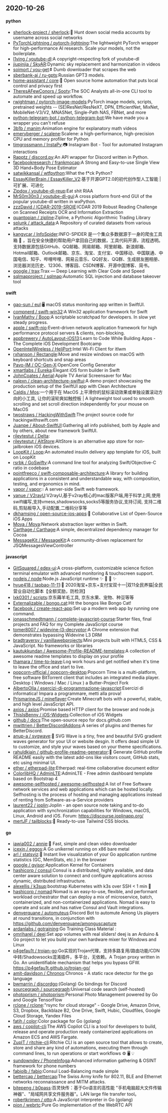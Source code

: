## 2020-10-26

#### python
* [sherlock-project / sherlock](https://github.com/sherlock-project/sherlock):🔎
Hunt down social media accounts by username across social networks
* [PyTorchLightning / pytorch-lightning](https://github.com/PyTorchLightning/pytorch-lightning):The lightweight PyTorch wrapper for high-performance AI research. Scale your models, not the boilerplate.
* [l1ving / youtube-dl](https://github.com/l1ving/youtube-dl):A copyright-respecting fork of youtube-dl
* [jiupinjia / SkyAR](https://github.com/jiupinjia/SkyAR):Dynamic sky replacement and harmonization in videos
* [soimort / you-get](https://github.com/soimort/you-get):⏬
Dumb downloader that scrapes the web
* [sberbank-ai / ru-gpts](https://github.com/sberbank-ai/ru-gpts):Russian GPT3 models.
* [home-assistant / core](https://github.com/home-assistant/core):🏡
Open source home automation that puts local control and privacy first
* [TheresAFewConors / Sooty](https://github.com/TheresAFewConors/Sooty):The SOC Analysts all-in-one CLI tool to automate and speed up workflow.
* [rwightman / pytorch-image-models](https://github.com/rwightman/pytorch-image-models):PyTorch image models, scripts, pretrained weights -- (SE)ResNet/ResNeXT, DPN, EfficientNet, MixNet, MobileNet-V3/V2, MNASNet, Single-Path NAS, FBNet, and more
* [python-telegram-bot / python-telegram-bot](https://github.com/python-telegram-bot/python-telegram-bot):We have made you a wrapper you can't refuse
* [3b1b / manim](https://github.com/3b1b/manim):Animation engine for explanatory math videos
* [emeryberger / scalene](https://github.com/emeryberger/scalene):Scalene: a high-performance, high-precision CPU and memory profiler for Python
* [timgrossmann / InstaPy](https://github.com/timgrossmann/InstaPy):📷
Instagram Bot - Tool for automated Instagram interactions
* [Rapptz / discord.py](https://github.com/Rapptz/discord.py):An API wrapper for Discord written in Python.
* [facebookresearch / frankmocap](https://github.com/facebookresearch/frankmocap):A Strong and Easy-to-use Single View 3D Hand+Body Pose Estimator
* [satwikkansal / wtfpython](https://github.com/satwikkansal/wtfpython):What the f*ck Python?
* [EssayKillerBrain / EssayKiller_V2](https://github.com/EssayKillerBrain/EssayKiller_V2):基于开源GPT2.0的初代创作型人工智能 | 可扩展、可进化
* [Zipdox / youtube-dl-reup](https://github.com/Zipdox/youtube-dl-reup):Eat shit RIAA
* [MrS0m30n3 / youtube-dl-gui](https://github.com/MrS0m30n3/youtube-dl-gui):A cross platform front-end GUI of the popular youtube-dl written in wxPython.
* [zzzDavid / ICDAR-2019-SROIE](https://github.com/zzzDavid/ICDAR-2019-SROIE):ICDAR 2019 Robust Reading Challenge on Scanned Receipts OCR and Information Extraction
* [quantopian / zipline](https://github.com/quantopian/zipline):Zipline, a Pythonic Algorithmic Trading Library
* [splunk / attack_data](https://github.com/splunk/attack_data):A Repository of curated datasets from various attacks
* [kangvcar / InfoSpider](https://github.com/kangvcar/InfoSpider):INFO-SPIDER 是一个集众多数据源于一身的爬虫工具箱
🧰
，旨在安全快捷的帮助用户拿回自己的数据，工具代码开源，流程透明。支持数据源包括GitHub、QQ邮箱、网易邮箱、阿里邮箱、新浪邮箱、Hotmail邮箱、Outlook邮箱、京东、淘宝、支付宝、中国移动、中国联通、中国电信、知乎、哔哩哔哩、网易云音乐、QQ好友、QQ群、生成朋友圈相册、浏览器浏览历史、12306、博客园、CSDN博客、开源中国博客、简书。
* [google / trax](https://github.com/google/trax):Trax — Deep Learning with Clear Code and Speed
* [sqlmapproject / sqlmap](https://github.com/sqlmapproject/sqlmap):Automatic SQL injection and database takeover tool

#### swift
* [gao-sun / eul](https://github.com/gao-sun/eul):🖥️
macOS status monitoring app written in SwiftUI.
* [compnerd / swift-win32](https://github.com/compnerd/swift-win32):A Win32 application framework for Swift
* [IvanMathy / Boop](https://github.com/IvanMathy/Boop):A scriptable scratchpad for developers. In slow yet steady progress.
* [apple / swift-nio](https://github.com/apple/swift-nio):Event-driven network application framework for high performance protocol servers & clients, non-blocking.
* [appbrewery / AutoLayout-iOS13](https://github.com/appbrewery/AutoLayout-iOS13):Learn to Code While Building Apps - The Complete iOS Development Bootcamp
* [OpenIntelWireless / HeliPort](https://github.com/OpenIntelWireless/HeliPort):Intel Wi-Fi Client for itlwm
* [rxhanson / Rectangle](https://github.com/rxhanson/Rectangle):Move and resize windows on macOS with keyboard shortcuts and snap areas
* [Pavo-IM / OC-Gen-X](https://github.com/Pavo-IM/OC-Gen-X):OpenCore Config Generator
* [xmartlabs / Eureka](https://github.com/xmartlabs/Eureka):Elegant iOS form builder in Swift
* [JohnCoates / Aerial](https://github.com/JohnCoates/Aerial):Apple TV Aerial Screensaver for Mac
* [nalexn / clean-architecture-swiftui](https://github.com/nalexn/clean-architecture-swiftui):A demo project showcasing the production setup of the SwiftUI app with Clean Architecture
* [Caldis / Mos](https://github.com/Caldis/Mos):一个用于在 MacOS 上平滑你的鼠标滚动效果或单独设置滚动方向的小工具, 让你的滚轮爽如触控板 | A lightweight tool used to smooth scrolling and set scroll direction independently for your mouse on MacOS
* [twostraws / HackingWithSwift](https://github.com/twostraws/HackingWithSwift):The project source code for hackingwithswift.com
* [Juanpe / About-SwiftUI](https://github.com/Juanpe/About-SwiftUI):Gathering all info published, both by Apple and by others, about new framework SwiftUI.
* [rileytestut / Delta](https://github.com/rileytestut/Delta):
* [rileytestut / AltStore](https://github.com/rileytestut/AltStore):AltStore is an alternative app store for non-jailbroken iOS devices.
* [LoopKit / Loop](https://github.com/LoopKit/Loop):An automated insulin delivery app template for iOS, built on LoopKit
* [rsrbk / GoSwifty](https://github.com/rsrbk/GoSwifty):A command line tool for analyzing Swift/Objective-C ratio in codebase
* [pointfreeco / swift-composable-architecture](https://github.com/pointfreeco/swift-composable-architecture):A library for building applications in a consistent and understandable way, with composition, testing, and ergonomics in mind.
* [vapor / vapor](https://github.com/vapor/vapor):💧
A server-side Swift web framework.
* [yanue / V2rayU](https://github.com/yanue/V2rayU):V2rayU,基于v2ray核心的mac版客户端,用于科学上网,使用swift编写,支持vmess,shadowsocks,socks5等服务协议,支持订阅, 支持二维码,剪贴板导入,手动配置,二维码分享等
* [dkhamsing / open-source-ios-apps](https://github.com/dkhamsing/open-source-ios-apps):📱
Collaborative List of Open-Source iOS Apps
* [Moya / Moya](https://github.com/Moya/Moya):Network abstraction layer written in Swift.
* [Carthage / Carthage](https://github.com/Carthage/Carthage):A simple, decentralized dependency manager for Cocoa
* [MessageKit / MessageKit](https://github.com/MessageKit/MessageKit):A community-driven replacement for JSQMessagesViewController

#### javascript
* [GitSquared / edex-ui](https://github.com/GitSquared/edex-ui):A cross-platform, customizable science fiction terminal emulator with advanced monitoring & touchscreen support.
* [nodejs / node](https://github.com/nodejs/node):Node.js JavaScript runtime
✨
🐢
🚀
✨
* [hyue418 / taobao-11-11](https://github.com/hyue418/taobao-11-11):🚀
2020淘宝+京东+支付宝双十一|双11全民养猫|全民营业自动化脚本【全额奖励，防检测】
* [lxk0301 / scripts](https://github.com/lxk0301/scripts):京东薅羊毛工具, 京东水果、宠物、种豆等等
* [Externalizable / bongo.cat](https://github.com/Externalizable/bongo.cat):Hit the bongos like Bongo Cat!
* [facebook / create-react-app](https://github.com/facebook/create-react-app):Set up a modern web app by running one command.
* [jonasschmedtmann / complete-javascript-course](https://github.com/jonasschmedtmann/complete-javascript-course):Starter files, final projects and FAQ for my Complete JavaScript course
* [tomer8007 / widevine-l3-decryptor](https://github.com/tomer8007/widevine-l3-decryptor):A Chrome extension that demonstrates bypassing Widevine L3 DRM
* [bradtraversy / vanillawebprojects](https://github.com/bradtraversy/vanillawebprojects):Mini projects built with HTML5, CSS & JavaScript. No frameworks or libraries
* [kautukkundan / Awesome-Profile-README-templates](https://github.com/kautukkundan/Awesome-Profile-README-templates):A collection of awesome readme templates to display on your profile
* [thamara / time-to-leave](https://github.com/thamara/time-to-leave):Log work hours and get notified when it's time to leave the office and start to live.
* [popcorn-official / popcorn-desktop](https://github.com/popcorn-official/popcorn-desktop):Popcorn Time is a multi-platform, free software BitTorrent client that includes an integrated media player. Desktop ( Windows / Mac / Linux ) a Butter-Project Fork
* [AlbertoOlla / esercizi-di-programmazione-javascript](https://github.com/AlbertoOlla/esercizi-di-programmazione-javascript):Esercizi di informatica! Impara a programmare, metti alla prova!
* [PrismarineJS / mineflayer](https://github.com/PrismarineJS/mineflayer):Create Minecraft bots with a powerful, stable, and high level JavaScript API.
* [axios / axios](https://github.com/axios/axios):Promise based HTTP client for the browser and node.js
* [ThisIsBenny / iOS-Widgets](https://github.com/ThisIsBenny/iOS-Widgets):Collection of iOS Widgets
* [github / docs](https://github.com/github/docs):The open-source repo for docs.github.com
* [mwittrien / BetterDiscordAddons](https://github.com/mwittrien/BetterDiscordAddons):A series of plugins and themes for BetterDiscord.
* [anup-a / svgwave](https://github.com/anup-a/svgwave):🌊
SVG Wave is a tiny, free and beautiful SVG gradient waves generator for your UI or website desgin. It offers dead simple UI to customize, and style your waves based on your theme specifications.
* [rahuldkjain / github-profile-readme-generator](https://github.com/rahuldkjain/github-profile-readme-generator):🚀
Generate GitHub profile README easily with the latest add-ons like visitors count, GitHub stats, etc using minimal UI.
* [ether / etherpad-lite](https://github.com/ether/etherpad-lite):Etherpad: real-time collaborative document editor
* [ColorlibHQ / AdminLTE](https://github.com/ColorlibHQ/AdminLTE):AdminLTE - Free admin dashboard template based on Bootstrap 4
* [awesome-selfhosted / awesome-selfhosted](https://github.com/awesome-selfhosted/awesome-selfhosted):A list of Free Software network services and web applications which can be hosted locally. Selfhosting is the process of hosting and managing applications instead of renting from Software-as-a-Service providers
* [laurent22 / joplin](https://github.com/laurent22/joplin):Joplin - an open source note taking and to-do application with synchronization capabilities for Windows, macOS, Linux, Android and iOS. Forum: https://discourse.joplinapp.org/
* [mertJF / tailblocks](https://github.com/mertJF/tailblocks):🎉
Ready-to-use Tailwind CSS blocks.

#### go
* [iawia002 / annie](https://github.com/iawia002/annie):👾
Fast, simple and clean video downloader
* [icexin / eggos](https://github.com/icexin/eggos):A Go unikernel running on x86 bare metal
* [arl / statsviz](https://github.com/arl/statsviz):🚀
Instant live visualization of your Go application runtime statistics (GC, MemStats, etc.) in the browser
* [google / gvisor](https://github.com/google/gvisor):Application Kernel for Containers
* [hashicorp / consul](https://github.com/hashicorp/consul):Consul is a distributed, highly available, and data center aware solution to connect and configure applications across dynamic, distributed infrastructure.
* [alexellis / k3sup](https://github.com/alexellis/k3sup):bootstrap Kubernetes with k3s over SSH < 1 min
🚀
* [hashicorp / nomad](https://github.com/hashicorp/nomad):Nomad is an easy-to-use, flexible, and performant workload orchestrator that can deploy a mix of microservice, batch, containerized, and non-containerized applications. Nomad is easy to operate and scale and has native Consul and Vault integrations.
* [denverquane / automuteus](https://github.com/denverquane/automuteus):Discord Bot to automute Among Us players at round transitions, in conjunction with https://github.com/denverquane/amonguscapture
* [ardanlabs / gotraining](https://github.com/ardanlabs/gotraining):Go Training Class Material :
* [omriharel / deej](https://github.com/omriharel/deej):Set app volumes with real sliders! deej is an Arduino & Go project to let you build your own hardware mixer for Windows and Linux
* [p4gefau1t / trojan-go](https://github.com/p4gefau1t/trojan-go):Go实现的Trojan代理，支持多路复用/路由功能/CDN中转/Shadowsocks混淆插件，多平台，无依赖。A Trojan proxy written in Go. An unidentifiable mechanism that helps you bypass GFW. https://p4gefau1t.github.io/trojan-go/
* [amit-davidson / Chronos](https://github.com/amit-davidson/Chronos):Chronos - A static race detector for the go language
* [bwmarrin / discordgo](https://github.com/bwmarrin/discordgo):(Golang) Go bindings for Discord
* [sourcegraph / sourcegraph](https://github.com/sourcegraph/sourcegraph):Universal code search (self-hosted)
* [photoprism / photoprism](https://github.com/photoprism/photoprism):Personal Photo Management powered by Go and Google TensorFlow
* [rclone / rclone](https://github.com/rclone/rclone):"rsync for cloud storage" - Google Drive, Amazon Drive, S3, Dropbox, Backblaze B2, One Drive, Swift, Hubic, Cloudfiles, Google Cloud Storage, Yandex Files
* [fatih / color](https://github.com/fatih/color):Color package for Go (golang)
* [aws / copilot-cli](https://github.com/aws/copilot-cli):The AWS Copilot CLI is a tool for developers to build, release and operate production ready containerized applications on Amazon ECS and AWS Fargate.
* [ZupIT / ritchie-cli](https://github.com/ZupIT/ritchie-cli):Ritchie CLI is an open source tool that allows to create, store and share any kind of automations, executing them through command lines, to run operations or start workflows
⚙️
🖥
💡
* [sundowndev / PhoneInfoga](https://github.com/sundowndev/PhoneInfoga):Advanced information gathering & OSINT framework for phone numbers
* [fabiolb / fabio](https://github.com/fabiolb/fabio):Consul Load-Balancing made simple
* [bettercap / bettercap](https://github.com/bettercap/bettercap):The Swiss Army knife for 802.11, BLE and Ethernet networks reconnaissance and MITM attacks.
* [bitepeng / b0pass](https://github.com/bitepeng/b0pass):百灵快传：基于Go语言的高性能 "手机电脑超大文件传输神器"、"局域网共享文件服务器"。LAN large file transfer tool。
* [robertkrimen / otto](https://github.com/robertkrimen/otto):A JavaScript interpreter in Go (golang)
* [pion / webrtc](https://github.com/pion/webrtc):Pure Go implementation of the WebRTC API
